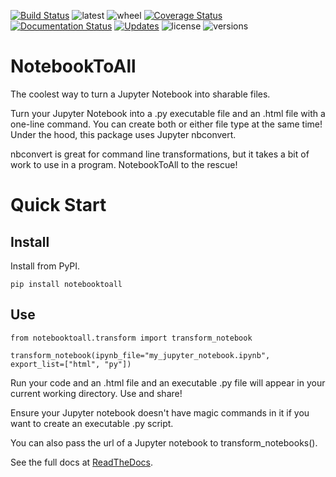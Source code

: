 [![Build Status](https://travis-ci.org/notebooktoall/notebooktoall.svg?branch=master)](https://travis-ci.org/notebooktoall/notebooktoall)
![latest](https://img.shields.io/pypi/v/notebooktoall.svg?style=flat) ![wheel](https://img.shields.io/pypi/wheel/notebooktoall.svg?style=flat) [![Coverage Status](https://coveralls.io/repos/github/notebooktoall/notebooktoall/badge.svg?branch=master)](https://coveralls.io/github/notebooktoall/notebooktoall?branch=master) [![Documentation Status](https://readthedocs.org/projects/pyup/badge/?version=latest)](https://pyup.readthedocs.io/en/latest/?badge=latest)
[![Updates](https://pyup.io/repos/github/notebooktoall/notebooktoall/shield.svg)](https://pyup.io/repos/github/notebooktoall/notebooktoall/)
![license](https://img.shields.io/pypi/l/notebooktoall.svg?style=flat)
![versions](https://img.shields.io/pypi/pyversions/notebooktoall.svg?style=flat)


# NotebookToAll
The coolest way to turn a Jupyter Notebook into sharable files.

Turn your Jupyter Notebook into a .py executable file and an .html file with a one-line command. You can create both or either file type at the same time! Under the hood, this package uses Jupyter nbconvert.

nbconvert is great for command line transformations, but it takes a bit of work to use in a program. NotebookToAll to the rescue!

# Quick Start

## Install
Install from PyPI.

`pip install notebooktoall`

## Use

```
from notebooktoall.transform import transform_notebook

transform_notebook(ipynb_file="my_jupyter_notebook.ipynb", export_list=["html", "py"])
```

Run your code and an .html file and an executable .py file will appear in your current working directory. Use and share!

Ensure your Jupyter notebook doesn't have magic commands in it if you want to create an executable .py script.

You can also pass the url of a Jupyter notebook to transform_notebooks().

See the full docs at [ReadTheDocs](https://notebooktoall.readthedocs.io/en/latest/index.html).
